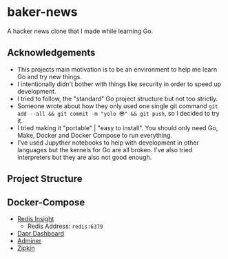 # baker-news

A hacker news clone that I made while learning Go.

## Acknowledgements

- This projects main motivation is to be an environment to help me learn Go and try new things.
- I intentionally didn't bother with things like security in order to speed up development.
- I tried to follow, the "standard" Go project structure but not too strictly.
- Someone wrote about how they only used one single git command `git add --all && git commit -m "yolo 😎" && git push`, so I decided to try it.
- I tried making it "portable" | "easy to install". You should only need Go, Make, Docker and Docker Compose to run everything.
- I've used Jupyther notebooks to help with development in other languages but the kernels for Go are all broken. I've also tried interpreters but they are also not good enough.

## Project Structure

## Docker-Compose

- [Redis Insight](http://localhost:55540/)
  - Redis Address: `redis:6379`
- [Dapr Dashboard](http://localhost:58080/)
- [Adminer](http://localhost:58081)
- [Zipkin](http://localhost:59411)

